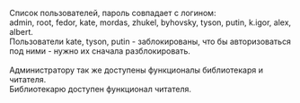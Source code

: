 Список пользователей, пароль совпадает с логином:<br/>
admin,
root,
fedor,
kate,
mordas,
zhukel,
byhovsky,
tyson,
putin,
k.igor,
alex,
albert.<br/>
Пользователи kate, tyson, putin - заблокированы, что бы авторизоваться под ними - нужно их сначала разблокировать.<br/>
<br/>Администратору так же доступены функционалы библиотекаря и читателя.
<br/>Библиотекарю доступен функционал читателя.

